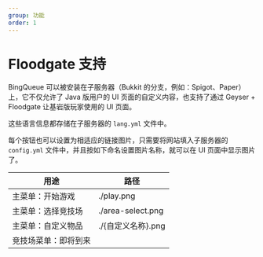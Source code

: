 ```yaml
---
group: 功能
order: 1
---
```


# Floodgate 支持

BingQueue 可以被安装在子服务器（Bukkit 的分支，例如：Spigot、Paper）上，它不仅允许了 Java 版用户的 UI 页面的自定义内容，也支持了通过 Geyser + Floodgate 让基岩版玩家使用的 UI 页面。

这些语言信息都存储在子服务器的 `lang.yml` 文件中。

每个按钮也可以设置为相适应的链接图片，只需要将网站填入子服务器的 `config.yml` 文件中，并且按如下命名设置图片名称，就可以在 UI 页面中显示图片了。

| 用途         | 路径                |
|------------|-------------------|
| 主菜单：开始游戏   | ./play.png        |
| 主菜单：选择竞技场  | ./area-select.png |
| 主菜单：自定义物品  | ./{自定义名称}.png     |
| 竞技场菜单：即将到来 |                   |
